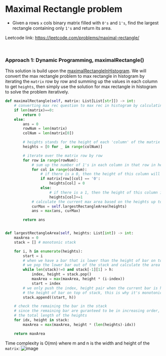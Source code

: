 # Maximal Rectangle problem
* Given a rows `x` cols binary matrix filled with `0's` and `1's`, find the largest rectangle containing only `1's` and return its area.

Leetcode link: https://leetcode.com/problems/maximal-rectangle/

<br/>

### Approach 1: Dynamic Programming, maximalRectangle()
This solution is build upon the [maximalRectangleInHistogram](https://github.com/artisan1218/LeetCode-Solution/tree/main/largestRecInHist). We will convert the max rectangle problem to max rectangle in histogram by iterating the `matrix` row by row and summing up the values in each column to get `heights`, then simply use the solution for max rectangle in histogram to solve the problem iteratively. 

```python
def maximalRectangle(self, matrix: List[List[str]]) -> int:
    # converting max rec question to max rec in histogram by calculating the height of each column in matrix
    if len(matrix)==0:
        return 0
    else:
        ans = 0
        rowNum = len(matrix)
        colNum = len(matrix[0])

        # heights stands for the height of each 'column' of the matrix
        heights = [0 for _ in range(colNum)]

        # iterate over the matrix row by row
        for row in range(rowNum):
            # sum up the number of 1's in each column in that row in heights
            for col in range(colNum):
                # if there is a 0, then the height of this column will be reset to 0
                if matrix[row][col] == '0':
                    heights[col] = 0
                else:
                    # if there is a 1, then the height of this column is increasing by 1
                    heights[col]+=1
            # calculate the current max area based on the heights up to this row
            curMax = self.largestRectangleArea(heights)
            ans = max(ans, curMax)

        return ans


def largestRectangleArea(self, heights: List[int]) -> int:
    maxArea = 0
    stack = [] # monotonic stack

    for i, h in enumerate(heights):
        start = i
        # when we have a bar that is lower than the height of bar on top of stack
        # we pop the lower bar out of the stack and calculate the area of max rectangle
        while len(stack)!=0 and stack[-1][1] > h:
            index, height = stack.pop()
            maxArea = max(maxArea, height * (i-index))
            start = index
        # we only push the index, height pair when the current bar is higher than
        # the height of bar on top of stack, this is why it's monotonic
        stack.append((start, h)) 

    # check the remaining the bar in the stack
    # since the remaining bar are guranteed to be in increasing order, the width is simply
    # the total length of the heights
    for idx, height in stack:
        maxArea = max(maxArea, height * (len(heights)-idx))

    return maxArea
```

Time complexity is O(mn) where m and n is the width and height of the `matrix`:
![image](https://user-images.githubusercontent.com/25105806/133670735-aa7b95cb-543c-46a1-ad05-da232bd8ddb4.png)

